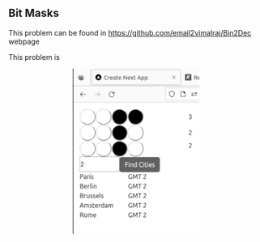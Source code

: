 ## Bit Masks
This problem can be found in https://github.com/email2vimalraj/Bin2Dec webpage

This problem is 
<div style="display:flex; justify-content: center">
    <img src ="./images/run.gif" width="250px">
</div>